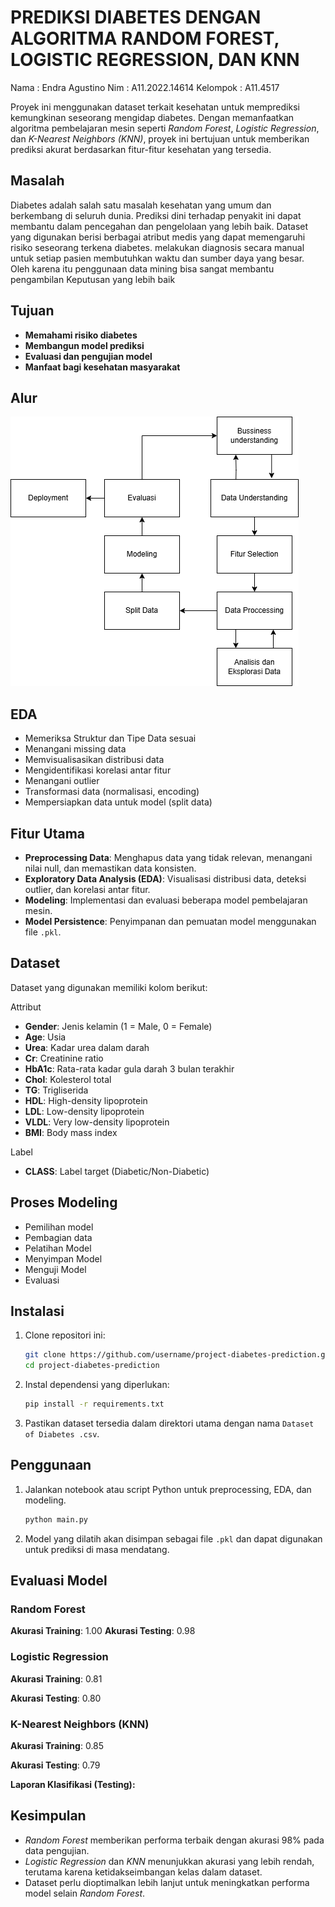 # PREDIKSI DIABETES DENGAN ALGORITMA RANDOM FOREST, LOGISTIC REGRESSION, DAN KNN

Nama : Endra Agustino
Nim  : A11.2022.14614
Kelompok : A11.4517

Proyek ini menggunakan dataset terkait kesehatan untuk memprediksi kemungkinan seseorang mengidap diabetes. Dengan memanfaatkan algoritma pembelajaran mesin seperti *Random Forest*, *Logistic Regression*, dan *K-Nearest Neighbors (KNN)*, proyek ini bertujuan untuk memberikan prediksi akurat berdasarkan fitur-fitur kesehatan yang tersedia.

## Masalah
Diabetes adalah salah satu masalah kesehatan yang umum dan berkembang di seluruh dunia. Prediksi dini terhadap penyakit ini dapat membantu dalam pencegahan dan pengelolaan yang lebih baik. Dataset yang digunakan berisi berbagai atribut medis yang dapat memengaruhi risiko seseorang terkena diabetes. melakukan diagnosis secara manual untuk setiap pasien membutuhkan waktu dan sumber daya yang besar. Oleh karena itu penggunaan data mining bisa sangat membantu pengambilan Keputusan yang lebih baik

## Tujuan
- **Memahami risiko diabetes**
- **Membangun model prediksi**
- **Evaluasi dan pengujian model**
- **Manfaat bagi kesehatan masyarakat**

## Alur
![Model Performance](diagram_DM.png)


## EDA
-	Memeriksa Struktur dan Tipe Data sesuai
-	Menangani missing data
-	Memvisualisasikan distribusi data
-	Mengidentifikasi korelasi antar fitur
-	Menangani outlier
-	Transformasi data (normalisasi, encoding)
-	Mempersiapkan data untuk model (split data)


## Fitur Utama

- **Preprocessing Data**: Menghapus data yang tidak relevan, menangani nilai null, dan memastikan data konsisten.
- **Exploratory Data Analysis (EDA)**: Visualisasi distribusi data, deteksi outlier, dan korelasi antar fitur.
- **Modeling**: Implementasi dan evaluasi beberapa model pembelajaran mesin.
- **Model Persistence**: Penyimpanan dan pemuatan model menggunakan file `.pkl`.

## Dataset

Dataset yang digunakan memiliki kolom berikut:

Attribut
- **Gender**: Jenis kelamin (1 = Male, 0 = Female)
- **Age**: Usia
- **Urea**: Kadar urea dalam darah
- **Cr**: Creatinine ratio
- **HbA1c**: Rata-rata kadar gula darah 3 bulan terakhir
- **Chol**: Kolesterol total
- **TG**: Trigliserida
- **HDL**: High-density lipoprotein
- **LDL**: Low-density lipoprotein
- **VLDL**: Very low-density lipoprotein
- **BMI**: Body mass index

Label
- **CLASS**: Label target (Diabetic/Non-Diabetic)


## Proses Modeling
-	Pemilihan model
-	Pembagian data
-	Pelatihan Model
-	Menyimpan Model
-	Menguji Model
-	Evaluasi

## Instalasi

1. Clone repositori ini:

   ```bash
   git clone https://github.com/username/project-diabetes-prediction.git
   cd project-diabetes-prediction
   ```

2. Instal dependensi yang diperlukan:

   ```bash
   pip install -r requirements.txt
   ```

3. Pastikan dataset tersedia dalam direktori utama dengan nama `Dataset of Diabetes .csv`.

## Penggunaan

1. Jalankan notebook atau script Python untuk preprocessing, EDA, dan modeling.

   ```bash
   python main.py
   ```

2. Model yang dilatih akan disimpan sebagai file `.pkl` dan dapat digunakan untuk prediksi di masa mendatang.

## Evaluasi Model

### Random Forest

**Akurasi Training**: 1.00
**Akurasi Testing**: 0.98


### Logistic Regression

**Akurasi Training**: 0.81

**Akurasi Testing**: 0.80



### K-Nearest Neighbors (KNN)

**Akurasi Training**: 0.85

**Akurasi Testing**: 0.79

**Laporan Klasifikasi (Testing):**


## Kesimpulan

- *Random Forest* memberikan performa terbaik dengan akurasi 98% pada data pengujian.
- *Logistic Regression* dan *KNN* menunjukkan akurasi yang lebih rendah, terutama karena ketidakseimbangan kelas dalam dataset.
- Dataset perlu dioptimalkan lebih lanjut untuk meningkatkan performa model selain *Random Forest*.

